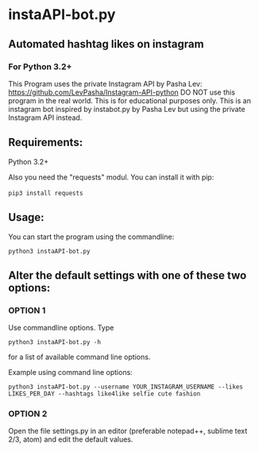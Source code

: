 # instaAPI-bot.py
## Automated hashtag likes on instagram

### For Python 3.2+

This Program uses the private Instagram API by Pasha Lev: https://github.com/LevPasha/Instagram-API-python
DO NOT use this program in the real world. This is for educational purposes only.
This is an instagram bot inspired by instabot.py by Pasha Lev but using the private Instagram API instead.

## Requirements:

  Python 3.2+
  
  Also you need the "requests" modul.
  You can install it with pip:
  
`pip3 install requests`
  
## Usage:

You can start the program using the commandline:

`python3 instaAPI-bot.py`

## Alter the default settings with one of these two options:
### OPTION 1

Use commandline options.
Type

`python3 instaAPI-bot.py -h`

for a list of available command line options.

Example using command line options:

`python3 instaAPI-bot.py --username YOUR_INSTAGRAM_USERNAME --likes LIKES_PER_DAY --hashtags like4like selfie cute fashion`

### OPTION 2

Open the file settings.py in an editor (preferable notepad++, sublime text 2/3, atom) and edit the default values.
